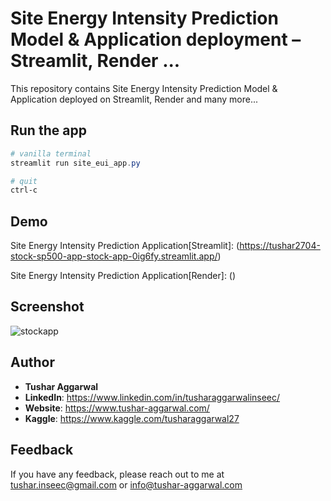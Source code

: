 # Site Energy Intensity Prediction Model & Application deployment – Streamlit, Render ...

This repository contains  Site Energy Intensity Prediction Model & Application deployed on Streamlit, Render and many more...

## Run the app
```Powershell
# vanilla terminal
streamlit run site_eui_app.py

# quit
ctrl-c
```

## Demo
Site Energy Intensity Prediction Application[Streamlit]: (https://tushar2704-stock-sp500-app-stock-app-0ig6fy.streamlit.app/)

Site Energy Intensity Prediction Application[Render]: ()

## Screenshot
![stockapp](https://user-images.githubusercontent.com/66141195/234348776-fcecdffd-f0a8-48d6-b60d-c132bc120afb.png)






## Author

- <b>Tushar Aggarwal</b>
- <b>LinkedIn</b>: https://www.linkedin.com/in/tusharaggarwalinseec/
- <b>Website</b>: https://www.tushar-aggarwal.com/
- <b>Kaggle</b>: https://www.kaggle.com/tusharaggarwal27



## Feedback

If you have any feedback, please reach out to me at tushar.inseec@gmail.com or info@tushar-aggarwal.com
